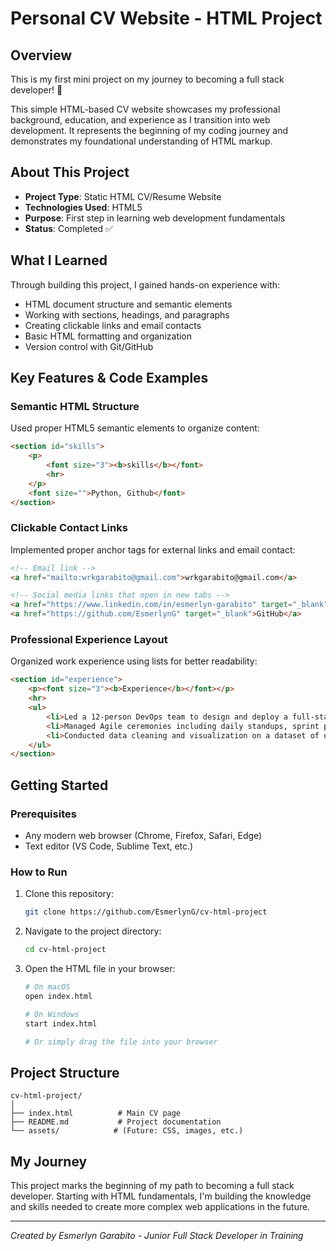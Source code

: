 # Personal CV Website - HTML Project

## Overview
This is my first mini project on my journey to becoming a full stack developer! 🚀

This simple HTML-based CV website showcases my professional background, education, and experience as I transition into web development. It represents the beginning of my coding journey and demonstrates my foundational understanding of HTML markup.

## About This Project
- **Project Type**: Static HTML CV/Resume Website
- **Technologies Used**: HTML5
- **Purpose**: First step in learning web development fundamentals
- **Status**: Completed ✅

## What I Learned
Through building this project, I gained hands-on experience with:
- HTML document structure and semantic elements
- Working with sections, headings, and paragraphs
- Creating clickable links and email contacts
- Basic HTML formatting and organization
- Version control with Git/GitHub

## Key Features & Code Examples

### Semantic HTML Structure
Used proper HTML5 semantic elements to organize content:
```html
<section id="skills">
    <p>
        <font size="3"><b>skills</b></font>
        <hr>
    </p>
    <font size="">Python, Github</font>
</section>
```

### Clickable Contact Links
Implemented proper anchor tags for external links and email contact:
```html
<!-- Email link -->
<a href="mailto:wrkgarabito@gmail.com">wrkgarabito@gmail.com</a>

<!-- Social media links that open in new tabs -->
<a href="https://www.linkedin.com/in/esmerlyn-garabito" target="_blank">LinkedIn</a> | 
<a href="https://github.com/EsmerlynG" target="_blank">GitHub</a>
```

### Professional Experience Layout
Organized work experience using lists for better readability:
```html
<section id="experience">
    <p><font size="3"><b>Experience</b></font></p>
    <hr>
    <ul>
        <li>Led a 12-person DevOps team to design and deploy a full-stack website for Maxx Energy.</li>
        <li>Managed Agile ceremonies including daily standups, sprint planning, and retrospectives.</li>
        <li>Conducted data cleaning and visualization on a dataset of over 700,000 records.</li>
    </ul>
</section>
```

## Getting Started

### Prerequisites
- Any modern web browser (Chrome, Firefox, Safari, Edge)
- Text editor (VS Code, Sublime Text, etc.)

### How to Run
1. Clone this repository:
   ```bash
   git clone https://github.com/EsmerlynG/cv-html-project
   ```

2. Navigate to the project directory:
   ```bash
   cd cv-html-project
   ```

3. Open the HTML file in your browser:
   ```bash
   # On macOS
   open index.html
   
   # On Windows
   start index.html
   
   # Or simply drag the file into your browser
   ```

## Project Structure
```
cv-html-project/
│
├── index.html          # Main CV page
├── README.md           # Project documentation
└── assets/            # (Future: CSS, images, etc.)
```

## My Journey
This project marks the beginning of my path to becoming a full stack developer. Starting with HTML fundamentals, I'm building the knowledge and skills needed to create more complex web applications in the future.

---

*Created by Esmerlyn Garabito - Junior Full Stack Developer in Training*
